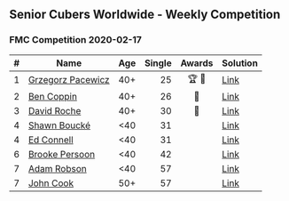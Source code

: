 ## Senior Cubers Worldwide - Weekly Competition
### FMC Competition 2020-02-17

| # | Name | Age | Single | Awards | Solution |
| :--: | -- | :--: | --: | :--: | :-- |
| 1 | [Grzegorz Pacewicz](../persons/grzegorz_pacewicz.md) | 40+ | 25 | 🏆 🥇 | [Link](https://www.facebook.com/groups/1604105099735401/permalink/2138923996253506/) |
| 2 | [Ben Coppin](../persons/ben_coppin.md) | 40+ | 26 | 🥈 | [Link](https://www.facebook.com/groups/1604105099735401/permalink/2138923996253506/) |
| 3 | [David Roche](../persons/david_roche.md) | 40+ | 30 | 🥉 | [Link](https://www.facebook.com/groups/1604105099735401/permalink/2138923996253506/) |
| 4 | [Shawn Boucké](../persons/shawn_boucke.md) | <40 | 31 |  | [Link](https://www.facebook.com/groups/1604105099735401/permalink/2138923996253506/) |
| 4 | [Ed Connell](../persons/ed_connell.md) | <40 | 31 |  | [Link](https://www.facebook.com/groups/1604105099735401/permalink/2138923996253506/) |
| 6 | [Brooke Persoon](../persons/brooke_persoon.md) | <40 | 42 |  | [Link](https://www.facebook.com/groups/1604105099735401/permalink/2138923996253506/) |
| 7 | [Adam Robson](../persons/adam_robson.md) | <40 | 57 |  | [Link](https://www.facebook.com/groups/1604105099735401/permalink/2138923996253506/) |
| 7 | [John Cook](../persons/john_cook.md) | 50+ | 57 |  | [Link](https://www.facebook.com/groups/1604105099735401/permalink/2138923996253506/) |

<script async src="https://www.googletagmanager.com/gtag/js?id=UA-86348435-3">
<script>window.dataLayer = window.dataLayer || []; function gtag() {dataLayer.push(arguments);} gtag('js', new Date()); gtag('config', 'UA-86348435-3');</script>
